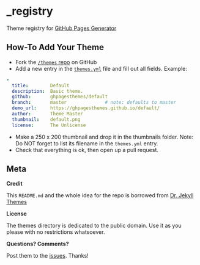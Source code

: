 # _registry
Theme registry for [GitHub Pages Generator](https://github.com/ronik-design/slush-gh-pages)

## How-To Add Your Theme

* Fork the [`/themes` repo](https://github.com/ghpagesthemes/themes) on GitHub
* Add a new entry in the [`themes.yml`](https://github.com/ghpagesthemes/themes/blob/master/themes.yml) file and fill out all fields.
  Example:

``` yaml
- 
  title:        Default
  description:  Basic theme.
  github:       ghpagesthemes/default
  branch:       master              # note: defaults to master
  demo_url:     https://ghpagesthemes.github.io/default/
  author:       Theme Master
  thumbnail:    default.png
  license:      The Unlicense
```

* Make a 250 x 200 thumbnail and drop it in the thumbnails folder.
  Note: Do NOT forget to list its filename in the `themes.yml` entry.
* Check that everything is ok, then open up a pull request.


## Meta

**Credit**

This `README.md` and the whole idea for the repo is borrowed from
[Dr. Jekyll Themes](https://github.com/drjekyllthemes/themes)

**License**

The themes directory is dedicated to the public domain.
Use it as you please with no restrictions whatsoever.

**Questions? Comments?**

Post them to the [issues](https://github.com/ghpagesthemes/_registry/issues). Thanks!
